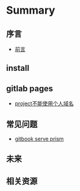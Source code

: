 # Summary

## 序言

* [前言](README.md)

## install

## gitlab pages

* [project不能使用个人域名](docs/project-cannot-set-domain.md)




## 常见问题

* [gitbook serve prism](docs/gitbook-server-error-prism.md)

## 未来

<!-- * [我的ceph探险之旅](https://b.qqbb.app/tags/ceph/) -->
<!-- * [Ceph Handbook](https://eiuapp/swift-handbook/) -->

## 相关资源

<!-- - [ceph技术工具与资源](docs/tech_resource.md) -->

